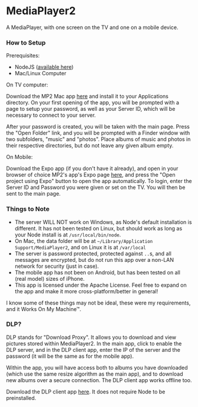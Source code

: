 # MediaPlayer2
A MediaPlayer, with one screen on the TV and one on a mobile device.

### How to Setup

Prerequisites:
  - NodeJS ([available here](https://nodejs.org))
  - Mac/Linux Computer

On TV computer:

Download the MP2 Mac app [here](https://github.com/Simas2006/MediaPlayer2/releases/latest) and install it to your Applications directory. On your first opening of the app, you will be prompted with a page to setup your password, as well as your Server ID, which will be necessary to connect to your server.

After your password is created, you will be taken with the main page. Press the "Open Folder" link, and you will be prompted with a Finder window with two subfolders, "music" and "photos". Place albums of music and photos in their respective directories, but do not leave any given album empty.

On Mobile:

Download the Expo app (if you don't have it already), and open in your browser of choice MP2's app's Expo page [here](https://expo.io/@simas06/mp2-mobile-app), and press the "Open project using Expo" button to open the app automatically. To login, enter the Server ID and Password you were given or set on the TV. You will then be sent to the main page.

### Things to Note

- The server WILL NOT work on Windows, as Node's default installation is different. It has not been tested on Linux, but should work as long as your Node install is at `/usr/local/bin/node`.
- On Mac, the data folder will be at `~/Library/Application Support/MediaPlayer2`, and on Linux it is at `/var/local`
- The server is password protected, protected against `..`s, and all messages are encrypted, but do not run this app over a non-LAN network for security (just in case).
- The mobile app has not been on Android, but has been tested on all (real model) sizes of iPhone.
- This app is licensed under the Apache License. Feel free to expand on the app and make it more cross-platform/better in general!

I know some of these things may not be ideal, these were my requirements, and it Works On My Machine™.

### DLP?

DLP stands for "Download Proxy". It allows you to download and view pictures stored within MediaPlayer2. In the main app, click to enable the DLP server, and in the DLP client app, enter the IP of the server and the password (it will be the same as for the mobile app).

Within the app, you will have access both to albums you have downloaded (which use the same resize algorithm as the main app), and to download new albums over a secure connection. The DLP client app works offline too.

Download the DLP client app [here](https://github.com/Simas2006/MediaPlayer2/releases/latest). It does not require Node to be preinstalled.
